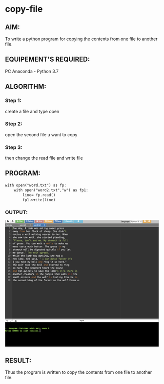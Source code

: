 # copy-file
## AIM:
To write a python program for copying the contents from one file to another file.
## EQUIPEMENT'S REQUIRED: 
PC
Anaconda - Python 3.7
## ALGORITHM: 
### Step 1:
create a file and type open
### Step 2: 
 open the second file u want to copy
### Step 3: 
then change the read file and write file

## PROGRAM:
~~~
with open("word.txt") as fp:
    with open("word2.txt","w") as fp1:
        line= fp.read()
        fp1.write(line)
~~~

### OUTPUT:
![output](qwerty.png)


## RESULT:
Thus the program is written to copy the contents from one file to another file.